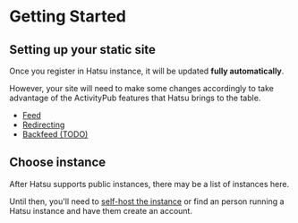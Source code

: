 # Getting Started

## Setting up your static site

Once you register in Hatsu instance, it will be updated **fully automatically**.

However, your site will need to make some changes accordingly to take advantage of the ActivityPub features that Hatsu brings to the table.

- [Feed](./feed.md)
- [Redirecting](./redirecting.md)
- [Backfeed (TODO)](./backfeed.md)

## Choose instance

After Hatsu supports public instances, there may be a list of instances here.

Until then, you'll need to [self-host the instance](../admins/install-with-docker.md) or find an person running a Hatsu instance and have them create an account.
